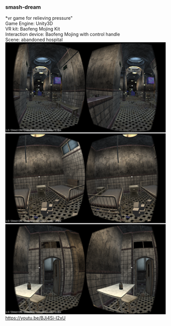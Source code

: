 ### smash-dream
*vr game for relieving pressure"  
Game Engine: Unity3D  
VR kit: Baofeng Mojing Kit  
Interaction device: Baofeng Mojing with control handle  
Scene: abandoned hospital  
![alt](/vr1.png)  
![alt](/vr2.png)  
![alt](/vr3.png)  
https://youtu.be/BJj4Si-I2xU
